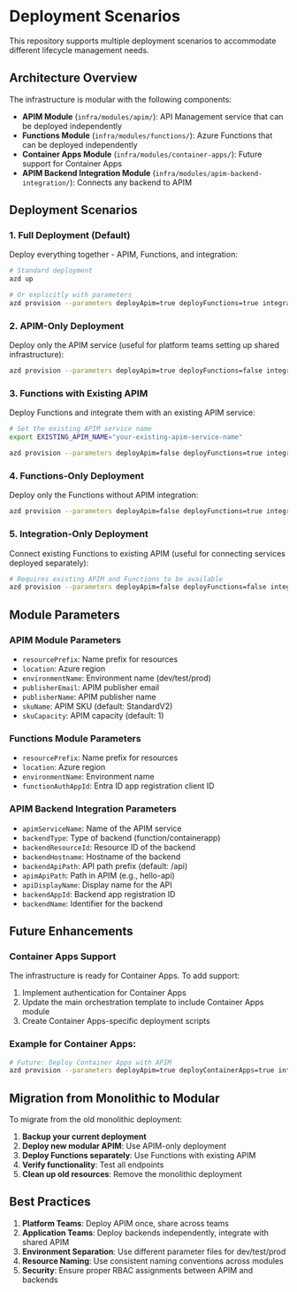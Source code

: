# Deployment Scenarios

This repository supports multiple deployment scenarios to accommodate different lifecycle management needs.

## Architecture Overview

The infrastructure is modular with the following components:

- **APIM Module** (`infra/modules/apim/`): API Management service that can be deployed independently
- **Functions Module** (`infra/modules/functions/`): Azure Functions that can be deployed independently
- **Container Apps Module** (`infra/modules/container-apps/`): Future support for Container Apps
- **APIM Backend Integration Module** (`infra/modules/apim-backend-integration/`): Connects any backend to APIM

## Deployment Scenarios

### 1. Full Deployment (Default)

Deploy everything together - APIM, Functions, and integration:

```bash
# Standard deployment
azd up

# Or explicitly with parameters
azd provision --parameters deployApim=true deployFunctions=true integrateFunctionsWithApim=true
```

### 2. APIM-Only Deployment

Deploy only the APIM service (useful for platform teams setting up shared infrastructure):

```bash
azd provision --parameters deployApim=true deployFunctions=false integrateFunctionsWithApim=false
```

### 3. Functions with Existing APIM

Deploy Functions and integrate them with an existing APIM service:

```bash
# Set the existing APIM service name
export EXISTING_APIM_NAME="your-existing-apim-service-name"

azd provision --parameters deployApim=false deployFunctions=true integrateFunctionsWithApim=true existingApimServiceName=$EXISTING_APIM_NAME
```

### 4. Functions-Only Deployment

Deploy only the Functions without APIM integration:

```bash
azd provision --parameters deployApim=false deployFunctions=true integrateFunctionsWithApim=false
```

### 5. Integration-Only Deployment

Connect existing Functions to existing APIM (useful for connecting services deployed separately):

```bash
# Requires existing APIM and Functions to be available
azd provision --parameters deployApim=false deployFunctions=false integrateFunctionsWithApim=true existingApimServiceName="your-apim-name"
```

## Module Parameters

### APIM Module Parameters

- `resourcePrefix`: Name prefix for resources
- `location`: Azure region
- `environmentName`: Environment name (dev/test/prod)
- `publisherEmail`: APIM publisher email
- `publisherName`: APIM publisher name
- `skuName`: APIM SKU (default: StandardV2)
- `skuCapacity`: APIM capacity (default: 1)

### Functions Module Parameters

- `resourcePrefix`: Name prefix for resources
- `location`: Azure region
- `environmentName`: Environment name
- `functionAuthAppId`: Entra ID app registration client ID

### APIM Backend Integration Parameters

- `apimServiceName`: Name of the APIM service
- `backendType`: Type of backend (function/containerapp)
- `backendResourceId`: Resource ID of the backend
- `backendHostname`: Hostname of the backend
- `backendApiPath`: API path prefix (default: /api)
- `apimApiPath`: Path in APIM (e.g., hello-api)
- `apiDisplayName`: Display name for the API
- `backendAppId`: Backend app registration ID
- `backendName`: Identifier for the backend

## Future Enhancements

### Container Apps Support

The infrastructure is ready for Container Apps. To add support:

1. Implement authentication for Container Apps
2. Update the main orchestration template to include Container Apps module
3. Create Container Apps-specific deployment scripts

### Example for Container Apps:

```bash
# Future: Deploy Container Apps with APIM
azd provision --parameters deployApim=true deployContainerApps=true integrateContainerAppsWithApim=true
```

## Migration from Monolithic to Modular

To migrate from the old monolithic deployment:

1. **Backup your current deployment**
2. **Deploy new modular APIM**: Use APIM-only deployment
3. **Deploy Functions separately**: Use Functions with existing APIM
4. **Verify functionality**: Test all endpoints
5. **Clean up old resources**: Remove the monolithic deployment

## Best Practices

1. **Platform Teams**: Deploy APIM once, share across teams
2. **Application Teams**: Deploy backends independently, integrate with shared APIM
3. **Environment Separation**: Use different parameter files for dev/test/prod
4. **Resource Naming**: Use consistent naming conventions across modules
5. **Security**: Ensure proper RBAC assignments between APIM and backends

